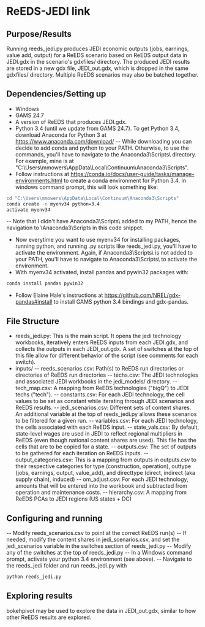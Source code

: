 # ReEDS-JEDI link

## Purpose/Results
Running reeds_jedi.py produces JEDI economic outputs (jobs, earnings, value add, output) for a ReEDS scenario based on ReEDS output data in JEDI.gdx in the scenario's gdxfiles/ directory. The produced JEDI results are stored in a new gdx file, JEDI_out.gdx, which is dropped in the same gdxfiles/ directory. Multiple ReEDS scenarios may also be batched together.

## Dependencies/Setting up
- Windows
- GAMS 24.7
- A version of ReEDS that produces JEDI.gdx.
- Python 3.4 (until we update from GAMS 24.7). To get Python 3.4, download Anaconda for Python 3 at https://www.anaconda.com/download/
-- While downloading you can decide to add conda and python to your PATH. Otherwise, to use the commands, you'll have to navigate to the Anaconda3\Scripts\ directory. For example, mine is at "C:\Users\mmowers\AppData\Local\Continuum\Anaconda3\Scripts".
- Follow instructions at https://conda.io/docs/user-guide/tasks/manage-environments.html to create a conda environment for Python 3.4. In windows command prompt, this will look something like:
```bash
cd "C:\Users\mmowers\AppData\Local\Continuum\Anaconda3\Scripts"
conda create -n myenv34 python=3.4
activate myenv34
```
-- Note that I didn't have Anaconda3\Scripts\ added to my PATH, hence the navigation to \Anaconda3\Scripts in this code snippet.
- Now everytime you want to use myenv34 for installing packages, running python, and running .py scripts like reeds_jedi.py, you'll have to activate the environment. Again, if Anaconda3\Scripts\ is not added to your PATH, you'll have to navigate to Anaconda3\Scripts\ to activate the environment.
- With myenv34 activated, install pandas and pywin32 packages with:
```bash
conda install pandas pywin32
```
- Follow Elaine Hale's instructions at https://github.com/NREL/gdx-pandas#install to install GAMS python 3.4 bindings and gdx-pandas.

## File Structure
- reeds_jedi.py: This is the main script. It opens the jedi technology workbooks, iteratively enters ReEDS inputs from each JEDI.gdx, and collects the outputs in each JEDI_out.gdx. A set of switches at the top of this file allow for different behavior of the script (see comments for each switch).
- inputs/
-- reeds_scenarios.csv: Path(s) to ReEDS run directories or directories of ReEDS run directories
-- techs.csv: The JEDI technologies and associated JEDI workbooks in the jedi_models/ directory.
-- tech_map.csv: A mapping from ReEDS technologies ("bigQ") to JEDI techs ("tech").
-- constants.csv: For each JEDI technology, the cell values to be set as constant while iterating through JEDI scenarios and ReEDS results.
-- jedi_scenarios.csv: Different sets of content shares. An additional variable at the top of reeds_jedi.py allows these scenarios to be filtered for a given run.
-- variables.csv: For each JEDI technology, the cells associated with each ReEDS input.
-- state_vals.csv: By default, state-level wages are used in JEDI to reflect regional multipliers in ReEDS (even though national content shares are used). This file has the cells that are to be copied for a state.
-- outputs.csv: The set of outputs to be gathered for each iteration on ReEDS inputs.
-- output_categories.csv: This is a mapping from outputs in outputs.csv to their respective categories for type (construction, operation), outtype (jobs, earnings, output, value_add), and directtype (direct, indirect (aka supply chain), induced)
-- om_adjust.csv: For each JEDI technology, amounts that will be entered into the workbook and subtracted from operation and maintenance costs.
-- hierarchy.csv: A mapping from ReEDS PCAs to JEDI regions (US states + DC)

## Configuring and running
-- Modify reeds_scenarios.csv to point at the correct ReEDS run(s)
-- If needed, modify the content shares in jedi_scenarios.csv, and set the jedi_scenarios variable in the switches section of reeds_jedi.py
-- Modify any of the switches at the top of reeds_jedi.py
-- In a Windows command prompt, activate your python 3.4 environment (see above).
-- Navigate to the reeds_jedi folder and run reeds_jedi.py with
```bash
python reeds_jedi.py
```

## Exploring results
bokehpivot may be used to explore the data in JEDI_out.gdx, similar to how other ReEDS results are explored.


